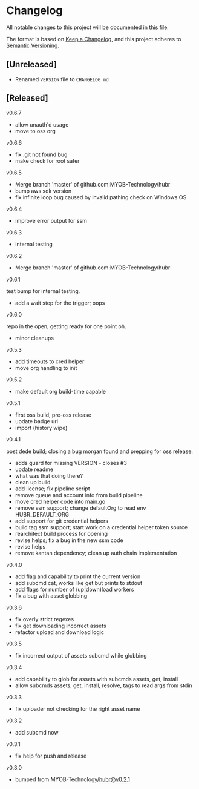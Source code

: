 # Changelog

All notable changes to this project will be documented in this file.

The format is based on [Keep a Changelog](https://keepachangelog.com/en/1.0.0/),
and this project adheres to [Semantic Versioning](https://semver.org/spec/v2.0.0.html).

## [Unreleased]
- Renamed `VERSION` file to `CHANGELOG.md`


## [Released]
v0.6.7

- allow unauth'd usage
- move to oss org


v0.6.6

- fix .git not found bug
- make check for root safer


v0.6.5

- Merge branch 'master' of github.com:MYOB-Technology/hubr
- bump aws sdk version
- fix infinite loop bug caused by invalid pathing check on Windows OS


v0.6.4

- improve error output for ssm


v0.6.3

- internal testing


v0.6.2

- Merge branch 'master' of github.com:MYOB-Technology/hubr


v0.6.1

test bump for internal testing.

- add a wait step for the trigger; oops


v0.6.0

repo in the open, getting ready for one point oh.

- minor cleanups


v0.5.3

- add timeouts to cred helper
- move org handling to init


v0.5.2

- make default org build-time capable


v0.5.1

- first oss build, pre-oss release
- update badge url
- import (history wipe)


v0.4.1

post dede build; closing a bug morgan found and prepping for oss release.

- adds guard for missing VERSION - closes #3
- update readme
- what was that doing there?
- clean up build
- add license; fix pipeline script
- remove queue and account info from build pipeline
- move cred helper code into main.go
- remove ssm support; change defaultOrg to read env HUBR_DEFAULT_ORG
- add support for git credential helpers
- build tag ssm support; start work on a credential helper token source
- rearchitect build process for opening
- revise helps; fix a bug in the new ssm code
- revise helps
- remove kantan dependency; clean up auth chain implementation


v0.4.0

- add flag and capability to print the current version
- add subcmd cat, works like get but prints to stdout
- add flags for number of (up|down)load workers
- fix a bug with asset globbing


v0.3.6

- fix overly strict regexes
- fix get downloading incorrect assets
- refactor upload and download logic


v0.3.5

- fix incorrect output of assets subcmd while globbing


v0.3.4

- add capability to glob for assets with subcmds assets, get, install
- allow subcmds assets, get, install, resolve, tags to read args from stdin


v0.3.3

- fix uploader not checking for the right asset name


v0.3.2

- add subcmd now


v0.3.1

- fix help for push and release


v0.3.0

- bumped from MYOB-Technology/hubr@v0.2.1


